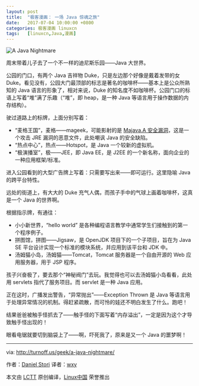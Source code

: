 ```yaml
---
layout: post
title:	"极客漫画： 一场 Java 惊魂之旅"
date:	2017-07-04 10:00:00 +0800 
categories:	极客漫画 linuxcn 
tags:	[linuxcn,Java,漫画]
---
```



![A Java Nightmare](/Asserts/Images//attachment/album/201707/04/010057ba4doaazae468aim.png)


周末带着儿子去了一个不一样的迪尼斯乐园——Java 大世界。


公园的门口，有两个 Java 吉祥物 Duke，只是左边那个好像是戴着发带的女 Duke。看见没有，公园大门最顶部的标志是著名的咖啡杯——基本上是公众所熟知的 Java 语言的形象了，相对来说，Duke 的知名度不如咖啡杯。公园门口的标语上写着“堆”满了乐趣（“堆”，即 heap，是一种 Java 等语言用于操作数据的内存结构）。


驶过道路上的标牌，上面分别写着：


* “麦格王国”，麦格——mageek，可能影射的是 [Majava.A 安全漏洞](https://www.f-secure.com/v-descs/exploit_java_majava_a.shtml)，这是一个攻击 JRE 漏洞的恶意文件，此处嘲讽 Java 的安全缺陷。
* “热点中心”，热点——Hotspot，是 Java 一个较新的虚拟机。
* “极演播室”，极——JEE，即 Java EE，是 J2EE 的一个新名称，面向企业的一种应用框架/标准。


进入公园看到的大型广告牌上写着：只需要写出来——即可运行。这里隐喻 Java 的跨平台特性。


远处的街道上，有大大的 Duke 充气人偶，而孩子手中的气球上画着咖啡杯，这真是一个 Java 的世界啊。


根据指示牌，有通往：


* 小小新世界，“hello world” 是各种编程语言教学中通常学生们接触到的第一个程序例子。
* 拼图馆，拼图——Jigsaw，是 OpenJDK 项目下的一个子项目，旨在为 Java SE 平台设计实现一个标准的模块系统，并应用到该平台和 JDK 中。
* 汤姆猫小岛，汤姆猫——Tomcat，Tomcat 服务器是一个自由开源的 Web 应用服务器，用于 JSP 程序。


孩子兴奋极了，要去那个“神秘阀门”去玩。我觉得也可以去汤姆猫小岛看看，此处用 servlets 指代了服务项目。而 servlet 是一种 Java 应用。


正在这时，广播发出警告，“异常抛出”——Exception Thrown 是 Java 等语言用于处理异常情况的机制。得赶紧疏散，而可怜的娃还不明白发生了什么。跑吧！


结果爸爸被触手怪抓去了——触手怪的下面写着“内存溢出”，一定是因为这个才导致触手怪出现的！


眼看电锯就要切到脑袋上了——啊，吓死我了，原来是又一个 Java 的噩梦啊！




---


via: <http://turnoff.us/geek/a-java-nightmare/>


作者：[Daniel Stori](http://turnoff.us/about/) 译者：[wxy](https://github.com/wxy)


本文由 [LCTT](https://github.com/LCTT/TranslateProject) 原创编译，[Linux中国](https://linux.cn/) 荣誉推出
